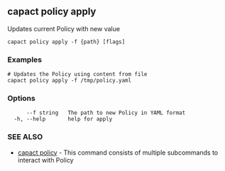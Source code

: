 ## capact policy apply

Updates current Policy with new value

```
capact policy apply -f {path} [flags]
```

### Examples

```
# Updates the Policy using content from file
capact policy apply -f /tmp/policy.yaml

```

### Options

```
      --f string   The path to new Policy in YAML format
  -h, --help       help for apply
```

### SEE ALSO

* [capact policy](capact_policy.md)	 - This command consists of multiple subcommands to interact with Policy

